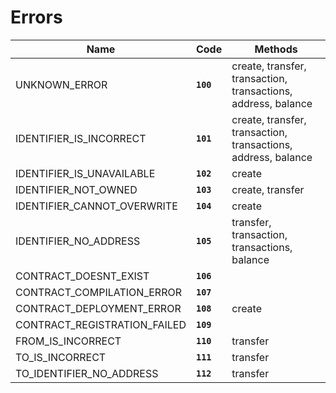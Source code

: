 # Errors

| Name | Code | Methods |
|-|-|-|
| UNKNOWN_ERROR                     | **`100`** | create, transfer, transaction, transactions, address, balance   |
| IDENTIFIER_IS_INCORRECT           | **`101`** | create, transfer, transaction, transactions, address, balance   |
| IDENTIFIER_IS_UNAVAILABLE         | **`102`** | create                |
| IDENTIFIER_NOT_OWNED              | **`103`** | create, transfer      |
| IDENTIFIER_CANNOT_OVERWRITE       | **`104`** | create                |
| IDENTIFIER_NO_ADDRESS             | **`105`** | transfer, transaction, transactions, balance           |
| CONTRACT_DOESNT_EXIST             | **`106`** |                       |
| CONTRACT_COMPILATION_ERROR        | **`107`** |                       |
| CONTRACT_DEPLOYMENT_ERROR         | **`108`** | create                |
| CONTRACT_REGISTRATION_FAILED      | **`109`** |                       |
| FROM_IS_INCORRECT                 | **`110`** | transfer              |
| TO_IS_INCORRECT                   | **`111`** | transfer              |
| TO_IDENTIFIER_NO_ADDRESS          | **`112`** | transfer              |

